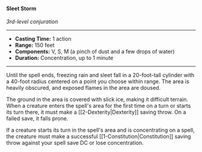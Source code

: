 #### Sleet Storm
*3rd-level conjuration*
___
- **Casting Time:** 1 action
- **Range:** 150 feet
- **Components:** V, S, M (a pinch of dust and a few drops of water)
- **Duration:** Concentration, up to 1 minute
---
Until the spell ends, freezing rain and sleet fall in a 20-foot-tall cylinder with a 40-foot radius centered on a point you choose within range. The area is heavily obscured, and exposed flames in the area are doused.

The ground in the area is covered with slick ice, making it difficult terrain. When a creature enters the spell's area for the first time on a turn or starts its turn there, it must make a [[2-Dexterity|Dexterity]] saving throw. On a failed save, it falls prone.

If a creature starts its turn in the spell's area and is concentrating on a spell, the creature must make a successful [[1-Constitution|Constitution]] saving throw against your spell save DC or lose concentration.
